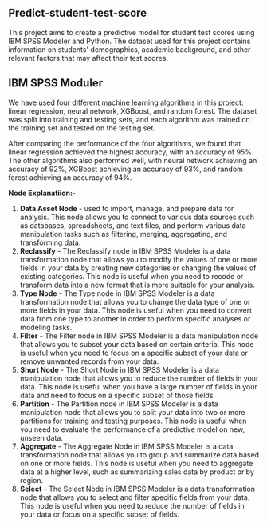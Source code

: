 ## Predict-student-test-score
This project aims to create a predictive model for student test scores using IBM SPSS Modeler and Python. The dataset used for this project contains information on students' demographics, academic background, and other relevant factors that may affect their test scores.

## IBM SPSS Moduler
We have used four different machine learning algorithms in this project: linear regression, neural network, XGBoost, and random forest. The dataset was split into training and testing sets, and each algorithm was trained on the training set and tested on the testing set.

After comparing the performance of the four algorithms, we found that linear regression achieved the highest accuracy, with an accuracy of 95%. The other algorithms also performed well, with neural network achieving an accuracy of 92%, XGBoost achieving an accuracy of 93%, and random forest achieving an accuracy of 94%.

<b>Node Explanatiion:-</b>
1. **Data Asset Node** - used to import, manage, and prepare data for analysis. This node allows you to connect to various data sources such as databases, spreadsheets, and text files, and perform various data manipulation tasks such as filtering, merging, aggregating, and transforming data.
2. **Reclassify** - The Reclassify node in IBM SPSS Modeler is a data transformation node that allows you to modify the values of one or more fields in your data by creating new categories or changing the values of existing categories. This node is useful when you need to recode or transform data into a new format that is more suitable for your analysis.
3. **Type Node** - The Type node in IBM SPSS Modeler is a data transformation node that allows you to change the data type of one or more fields in your data. This node is useful when you need to convert data from one type to another in order to perform specific analyses or modeling tasks.
4. **Filter** - The Filter node in IBM SPSS Modeler is a data manipulation node that allows you to subset your data based on certain criteria. This node is useful when you need to focus on a specific subset of your data or remove unwanted records from your data.
5. **Short Node** - The Short Node in IBM SPSS Modeler is a data manipulation node that allows you to reduce the number of fields in your data. This node is useful when you have a large number of fields in your data and need to focus on a specific subset of those fields.
6. **Partition** - The Partition node in IBM SPSS Modeler is a data manipulation node that allows you to split your data into two or more partitions for training and testing purposes. This node is useful when you need to evaluate the performance of a predictive model on new, unseen data.
7. **Aggregate** - The Aggregate Node in IBM SPSS Modeler is a data transformation node that allows you to group and summarize data based on one or more fields. This node is useful when you need to aggregate data at a higher level, such as summarizing sales data by product or by region.
8. **Select** - The Select Node in IBM SPSS Modeler is a data transformation node that allows you to select and filter specific fields from your data. This node is useful when you need to reduce the number of fields in your data or focus on a specific subset of fields.

